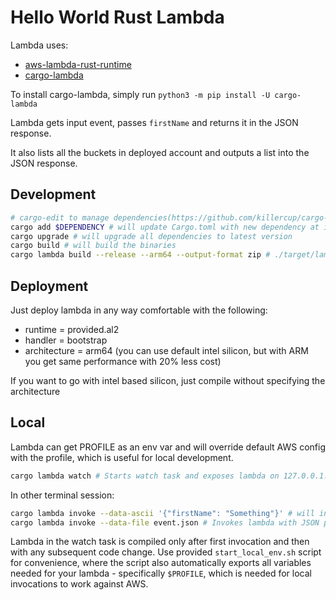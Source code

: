 # Hello World Rust Lambda

Lambda uses:

* [aws-lambda-rust-runtime](https://github.com/awslabs/aws-lambda-rust-runtime)
* [cargo-lambda](https://github.com/cargo-lambda/cargo-lambda)

To install cargo-lambda, simply run `python3 -m pip install -U cargo-lambda`

Lambda gets input event, passes `firstName` and returns it in the JSON response.

It also lists all the buckets in deployed account and outputs a list into the JSON response.

## Development

```bash
# cargo-edit to manage dependencies(https://github.com/killercup/cargo-edit#installation)
cargo add $DEPENDENCY # will update Cargo.toml with new dependency at its latest version
cargo upgrade # will upgrade all dependencies to latest version
cargo build # will build the binaries
cargo lambda build --release --arm64 --output-format zip # ./target/lambda/hello-rust-lambda/bootstrap.zip
```

## Deployment

Just deploy lambda in any way comfortable with the following:

* runtime = provided.al2
* handler = bootstrap
* architecture = arm64 (you can use default intel silicon, but with ARM you get same performance with 20% less cost)

If you want to go with intel based silicon, just compile without specifying the architecture

## Local

Lambda can get PROFILE as an env var and will override default AWS config with the profile, which is useful for local development.

```bash
cargo lambda watch # Starts watch task and exposes lambda on 127.0.0.1:9000
```

In other terminal session:

```bash
cargo lambda invoke --data-ascii '{"firstName": "Something"}' # will invoke lambda with specified payload
cargo lambda invoke --data-file event.json # Invokes lambda with JSON payload from file
```

Lambda in the watch task is compiled only after first invocation and then with any subsequent code change.
Use provided `start_local_env.sh` script for convenience, where the script also automatically exports all variables needed for your lambda - specifically `$PROFILE`, which is needed for local invocations to work against AWS.
